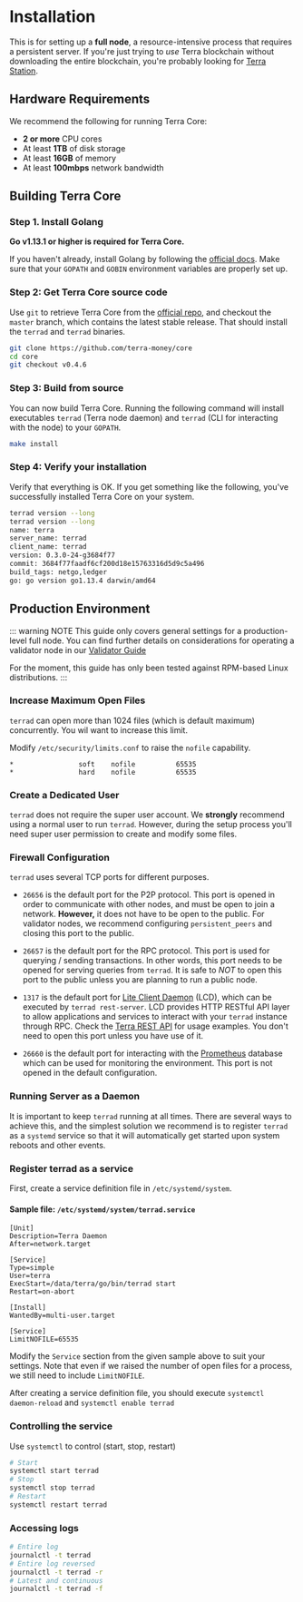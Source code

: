 # Installation

This is for setting up a **full node**, a resource-intensive process that requires a persistent server. If you're just trying to _use_ Terra blockchain without downloading the entire blockchain, you're probably looking for [Terra Station](https://station.terra.money/).

## Hardware Requirements

We recommend the following for running Terra Core:

- **2 or more** CPU cores
- At least **1TB** of disk storage
- At least **16GB** of memory
- At least **100mbps** network bandwidth

## Building Terra Core

### Step 1. Install Golang

**Go v1.13.1 or higher is required for Terra Core.**

If you haven't already, install Golang by following the [official docs](https://golang.org/doc/install). Make sure that your `GOPATH` and `GOBIN` environment variables are properly set up.

### Step 2: Get Terra Core source code

Use `git` to retrieve Terra Core from the [official repo](https://github.com/terra-money/core/), and checkout the `master` branch, which contains the latest stable release. That should install the `terrad` and `terrad` binaries.

```bash
git clone https://github.com/terra-money/core
cd core
git checkout v0.4.6
```

### Step 3: Build from source

You can now build Terra Core. Running the following command will install executables `terrad` (Terra node daemon) and `terrad` (CLI for interacting with the node) to your `GOPATH`.

```bash
make install
```

### Step 4: Verify your installation

Verify that everything is OK. If you get something like the following, you've successfully installed Terra Core on your system.

```bash
terrad version --long
terrad version --long
name: terra
server_name: terrad
client_name: terrad
version: 0.3.0-24-g3684f77
commit: 3684f77faadf6cf200d18e15763316d5d9c5a496
build_tags: netgo,ledger
go: go version go1.13.4 darwin/amd64
```

## Production Environment

::: warning NOTE
This guide only covers general settings for a production-level full node. You can find further details on considerations for operating a validator node in our [Validator Guide](../validator/README.md)

For the moment, this guide has only been tested against RPM-based Linux distributions. 
:::


### Increase Maximum Open Files

`terrad` can open more than 1024 files (which is default maximum) concurrently.
You wil want to increase this limit.

Modify `/etc/security/limits.conf` to raise the `nofile` capability.

```
*                soft    nofile          65535
*                hard    nofile          65535
```

### Create a Dedicated User

`terrad` does not require the super user account. We **strongly** recommend using a normal user to run `terrad`. However, during the setup process you'll need super user permission to create and modify some files.

### Firewall Configuration

`terrad` uses several TCP ports for different purposes.

- `26656` is the default port for the P2P protocol. This port is opened in order to communicate with other nodes, and must be open to join a network. **However,** it does not have to be open to the public. For validator nodes, we recommend configuring `persistent_peers` and closing this port to the public.

- `26657` is the default port for the RPC protocol. This port is used for querying / sending transactions. In other words, this port needs to be opened for serving queries from `terrad`. It is safe to _NOT_ to open this port to the public unless you are planning to run a public node.

- `1317` is the default port for [Lite Client Daemon](../terrad/lcd.md) (LCD), which can be executed by `terrad rest-server`. LCD provides HTTP RESTful API layer to allow applications and services to interact with your `terrad` instance through RPC. Check the [Terra REST API](https://swagger.terra.money) for usage examples. You don't need to open this port unless you have use of it.

- `26660` is the default port for interacting with the [Prometheus](https://prometheus.io) database which can be used for monitoring the environment. This port is not opened in the default configuration.

### Running Server as a Daemon

It is important to keep `terrad` running at all times. There are several ways to achieve this, and the simplest solution we recommend is to register `terrad` as a `systemd` service so that it will automatically get started upon system reboots and other events.

### Register terrad as a service

First, create a service definition file in `/etc/systemd/system`.

#### Sample file: `/etc/systemd/system/terrad.service`

```
[Unit]
Description=Terra Daemon
After=network.target

[Service]
Type=simple
User=terra
ExecStart=/data/terra/go/bin/terrad start
Restart=on-abort

[Install]
WantedBy=multi-user.target

[Service]
LimitNOFILE=65535
```

Modify the `Service` section from the given sample above to suit your settings.
Note that even if we raised the number of open files for a process, we still need to include `LimitNOFILE`.

After creating a service definition file, you should execute `systemctl daemon-reload` and `systemctl enable terrad`

### Controlling the service

Use `systemctl` to control (start, stop, restart)

```bash
# Start
systemctl start terrad
# Stop
systemctl stop terrad
# Restart
systemctl restart terrad
```

### Accessing logs

```bash
# Entire log
journalctl -t terrad
# Entire log reversed
journalctl -t terrad -r
# Latest and continuous
journalctl -t terrad -f
```
